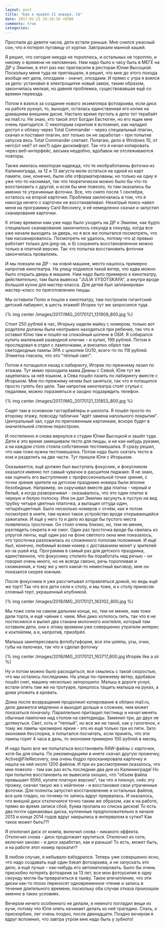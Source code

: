 ```yaml
---
layout: post
title: "Как я провёл 21 января, Сб"
date: 2017-01-21 19:10:19 +0300
comments: true
categories: 
---
```

Проспали до девяти часов, дети встали раньше. Мне снился ужасный сон, что я потерял пуговицу от куртки. Завтракали манной кашей.

Я решил, что сегодня никуда не тороплюсь, и остальных не тороплю, и никому о времени не напоминаю. Нам надо было к часу быть в МЕГЕ на ДР у Эмилии, в этот раз нас пригласили в ресторан Юлии Высоцкой. Поскольку меня туда не приглашали, я решил, что мне до этого похода вообще нет дела, опоздаем - значит, опоздаем. И прямо с утра я взялся за дело: установил в электрощитке новый замок, таким образом, закончилась мелкая, но давняя проблемка, существовавшая ещё со времен переезда. 

Потом я взялся за создание нового экземпляра фотоархива, если диск на работе рухнул, то, выходит, осталась единственная его копия на домашнем внешнем диске. Настало время пустить в дело тот терабайт на mail.ru. Не знаю, кто такой этот Богдан Евстюгин, но его ящик мне очень пригодится. С некоторым скрипом я вспомнил, как наладил доступ к облаку через Total Commander - через специальный плагин, скачал и поставил плагин, вот только он не заработал - при попытке запуска весь Total Commander слетает. Полагаю, дело в Windows 10, от него(от неё? от них?) один дискомфорт. Так что я начал копировать через веб-интерфейс, весьма неудобно, вдобавок не отслеживаются повторы.

Также имелась некоторая надежда, что те необработанны фоточки из Калининграда, за 12 и 13 августа моли остаться на одной из карт памяти, они, конечно, были обе отформатированы, но только на одну я уже что-то наснимал, так что теоретически можно было бы что-то воостановить с другой, и если бы мне повезло, то там оказались бы именно те утраченные фоточки. Все, что снято после 1 сентября, осталось на второй карточке. Проблема заключалась в том, что я никогда ничего с карточек не восстанавливал. Нехитрый поиск навел меня на программку Card Recovery, я её немедленно скачал и запустил сканирование карточки. 

К этому времени нам уже надо было уходить на ДР к Эмилии, как будто специально сканирование закончилось секунда в секунду, когда все уже начали выходить за дверь, но я все же попытался посмотреть, что там насканировалось. Посмотреть не удалось, потому что а) превью работает только для jpeg-ов, и б) сохранить восстановленное можно только в платной версии. Так что попытка восстановить фоточки закончилась проваломъ.

И мы поехали на ДР - на новой машине, место нашлось примерно напротив кинотеатра. На улицу поднялся такой ветер, что едва можно было открыть дверь в машине. Нам надо было примерно к кинотеатру, действительно, там была вывеска "JULIA VYSOTSKAYA", а внутри вроде большой кухни для мастер-класса. Для детей был запланирован мастер-класс по приготовлению пиццы. 

Мы оставили Полю и пошли к кинотеатру, там построили гигантский детский лабиринт, в шесть этажей! Игорек тут же запросился туда.

{% img center /images/2017/IMG_20170121_131909_800.jpg %}

Стоит 250 рублей в час, Игорьку надели майку с номером, только вот родители должны были неотрывно находиться при ребенке, так что я оставил Юлю там и пошёл на спокойный шопенк в ОБИ. Я собирался купить маленький разводной ключик - и купил, 199 рублей. Потом я проследовал в отдел с лампочками, и внезапно обрел там светодиодные лампы ЭРА с цоколем GU10, всего-то по 119 рублей. Этикетка гласила, что это "тёплый свет".

Потом я потащился назад к лабиринту, Игорек по-прежнему лазил по этажам. Тут мимо проходила мама Дианы с Севой, Юля тут же зацепилась за неё языком, а Сева пошёл лазить по лабиринту вместе с Игорьком. Мне по-прежнему нечем был заняться, так что я потащился просто гулять без цели. Там напротив кинотеатра стоят стулья с педалями, можно поразмяться и заодно подзарядить телефон.

{% img center /images/2017/IMG_20170121_131853_800.jpg %}

Сидят там в основном гастарбайтеры и школота. Я пошёл просто по второму этажу, повсюду таблички "идёт замена напольного покрытия". Центральный зал, судя по приложенным картинкам, вскоре будет в значительной степени перестроен.

И постепенно я снова вернулся к студии Юлии Высоцкой и зашёл туда. Дети в это время замешивали тесто для пиццы, и не как-нибудь руками, а на каждом столе стояла собственная тестомешалка. Я сразу решил, что нам тоже нужна тестомешалка. Потом надо было скатать тесто в ком и разделить на две части. Тут пришли Юля с Игорьком.


Оказывается, ещё должен был выступать фокусник, и фокусником оказался именно тот самый чувачок в расшитом пиджаке. Я не знаю, как оценить его выступление с профессиональной точки зрения, с точки зрения зрителя на детском празднике номера были вполне безобидные. Например, он скручивал вместе два платка - черный и белый, а когда разворачивал - оказывалось, что это один платок в черную и белую полоску. Или он дал Эмилии засунуть в пустую на вид трубку четыре цветных платочка, а вытащил оттуда один, четырёхцветный. Было несколько номеров с огнём, как я потом посмотрел в инете, там нужно такое устройство вроде открывающейся зажигалки. И ещё у него то и дело из вроде бы пустого места появлялись тросточки. Он стоял очень близко, но, тем не менее, разглядеть секрета я не смог. Один раз тросточка вроде бы свилась из упругой ленты, ещё один раз на фоне светлого окна мне показалось, что тросточка разложилась из сложенного пополам положения. И ещё был, конечно, любимый всеми номер с доставанием монет у зрителей из-за ушей итд. Программа в самый раз для детского праздника, единственное, что фокуснику столило бы поработать над речью - он говорил очень много, но не всягда связно, речь торопливая и скомканная, к тому же у него какой-то неместный выговор, мне он показался скорее южным.   

После фокусника я уже рассчитывал отправляться домой, но ведь ещё же торт! Так что все дети сели к столу, и мы тоже, и к столу принесли слоеный торт, украшенный клубникой. 

{% img center /images/2016/IMG_20170121_163102_800.jpg %}

Мы тоже сели на самом дальнем конце, но, тем не менее, нам тоже дали торта, и ещё чайник с чаем. Мне дико хотелось пить, так что я не постеснялся и выпил два стакана молочного коктейля, который там оставили дети, они к этому времени уже совершенно утратили интерес к коктейлям, а я, напротив, приобрёл. 

Малыша заинтересовала фотобутафория, все эти шляпы, усы, очки, губы на палочках, так что я сделал фоточку 

{% img center /images/2016/IMG_20170121_163717_800.jpg Игорёк like a sir %}

Ну и потом можно было расходиться, все смылись с такой скоростью, что мы остались последними. На улице по-прежнему ветер, вдобавок пошёл снег, машину несколько запорошило. Малыш в дороге уснул, встали опять там же на тротуаре, пришлось тащить малыша на руках, а дома уложить в кровать.

Дома после возвращения продолжил копирование в облако mail.ru, дело движется медленно и выходит дольше и сложнее, чем может показаться поначалу. Параллельно притащил лестницу и начал менять обычные лампочки над столом на светодиоды. Заменил три, до двух не дотянуться. Свет, хоть и "теплый", но все же не такой, как у галогенок, к тому же лампы чрезмерно яркие - это их ещё только три из пяти. Зато экономия бесспорна, я попытался посчитать, если принять, что эти лампы горят 4 часа в день, то экономия примерно 100 рублей в месяц.

И надо было все же попытаться восстановить RAW-файлы с карточки, хотя бы для опыта. По рекомендациям в инете скачал другую прожечку, Active@FileRecovery, она очень бодро просканировала карточку и нашла на ней около 1200 файлов. И при их рассмотрении оказалось, что мне повезло - там как раз есть последние два дня из Калининграда! Но при попытке восстановить их вывесила окошко, что "объем файла превышает 65Кб, купите платную версию", так что я плюнул, снёс эту прожку, скачал такую же с кейгеном - и восстановил свои утраченные фоточки. Для полноты запустил восстановление и остальных файлов, все шле гладко, но почему-то запись вдруг прервалась. И оказалось, что внешнй диск отключился точно таким же образом, как и на работе, прямо во время записи сбой, буква пропала из списка дисков! То есть два почти одинаковых диска, купленные предположительно в начале 2013 и конце 2014 годов вдруг накрылись в интервалом в сутки? Как такое может быть??!

Я отключил диск от компа, включил снова - никакого эффекта. Отключил снова - диск продолжает крутиться. Отключил из сети, включил заново - и диск заработал, как и раньше! То есть, может быть, и на работе этот номер прокатит?

В любом случае, я небывало взбодрился. Теперь уже совершенно ясно, что надо создавать ещё один бэкап фотоархива, и не запускать это дело, а ещё лучше - как-нибудь его автоматизировать. Было бы очень прискобно потерять фотоархив за 13 лет, все мои фотоусилия в одну секунду могли бы превратиться в тыкву. Такое впечатление, что эти диски как-то плохо переносят одновременное чтение и запись в течение длительного времени, поскольку оба случая отказа произошли именно в таких условиях.

Вечером ничего особенного не делали, я немного погладил вещи из кучи, потому что Юля опять начинает делать из неё трагедию. Спать, к прискорбию, лег очень поздно, после двенадцати. Поздно вечером я вдруг вспомнил, что завтра утром мне надо быть у зубного!